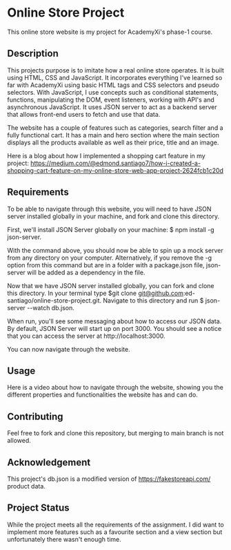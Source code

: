 # Online Store Project
This online store website is my project for AcademyXi's phase-1 course.

## Description
This projects purpose is to imitate how a real online store operates. It is built using HTML, CSS and JavaScript. It incorporates everything I've learned so far with AcademyXi using basic HTML tags and CSS selectors and pseudo selectors. With JavaScript, I use concepts such as conditional statements, functions, manipulating the DOM, event listeners, working with API's and asynchronous JavaScript. It uses JSON server to act as a backend server that allows front-end users to fetch and use that data.

The website has a couple of features such as categories, search filter and a fully functional cart. It has a main and hero section where the main section displays all the products available as well as their price, title and an image.

Here is a blog about how I implemented a shopping cart feature in my project: https://medium.com/@edmond.santiago7/how-i-created-a-shopping-cart-feature-on-my-online-store-web-app-project-2624fcb1c20d

## Requirements
To be able to navigate through this website, you will need to have JSON server installed globally in your machine, and fork and clone this directory.

First, we'll install JSON Server globally on your machine: $ npm install -g json-server.

With the command above, you should now be able to spin up a mock server from any directory on your computer. Alternatively, if you remove the -g option from this command but are in a folder with a package.json file, json-server will be added as a dependency in the file.

Now that we have JSON server installed globally, you can fork and clone this directory. In your terminal type $git clone git@github.com:ed-santiago/online-store-project.git. Navigate to this directory and run $ json-server --watch db.json.

When run, you'll see some messaging about how to access our JSON data. By default, JSON Server will start up on port 3000. You should see a notice that you can access the server at http://localhost:3000.

You can now navigate through the website.

## Usage

Here is a video about how to navigate through the website, showing you the different properties and functionalities the website has and can do.

## Contributing
Feel free to fork and clone this repository, but merging to main branch is not allowed.

## Acknowledgement
This project's db.json is a modified version of https://fakestoreapi.com/ product data.

## Project Status
While the project meets all the requirements of the assignment. I did want to implement more features such as a favourite section and a view section but unfortunately there wasn't enough time.